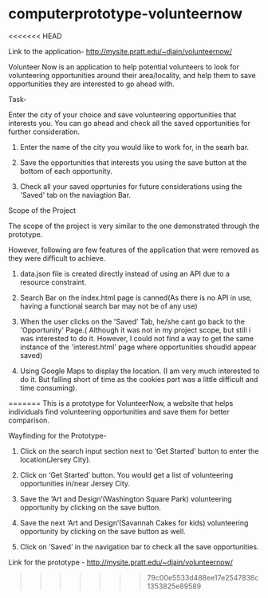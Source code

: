 # computerprototype-volunteernow
<<<<<<< HEAD



Link to the application- http://mysite.pratt.edu/~djain/volunteernow/



Volunteer Now is an application to help potential volunteers to look for volunteering opportunities around their area/locality, and help them to save opportunities they are interested to go ahead with.



Task-

Enter the city of your choice and save volunteering opportunities that interests you. You can go ahead and check all the saved opportunities for further consideration.

1. Enter the name of the city you would like to work for, in the searh bar.

2. Save the opportunities that interests you using the save button at the bottom of each opportunity.

3. Check all your saved opprtunies for future considerations using the 'Saved' tab on the naviagtion Bar.




Scope of the Project

The scope of the project is very similar to the one demonstrated through the prototype.

However, following are few features of the application that were removed as they were difficult to achieve.

1. data.json file is created directly instead of using an API due to a resource constraint.

2. Search Bar on the index.html page is canned(As there is no API in use, having a functional search bar may not be of any use)

3. When the user clicks on the 'Saved' Tab, he/she cant go back to the 'Opportunity' Page.( Although it was not in my project scope, but still i was interested to do it. However, I could not find a way to get the same instance of the 'interest.html' page where opportunities shoudld appear saved)

4. Using Google Maps to display the location. (I am very much interested to do it. But falling short of time as the cookies part was a little difficult and time consuming).






=======
This is a prototype for VolunteerNow, a website that helps individuals find volunteering opportunities and save them for better comparison.

Wayfinding for the Prototype-

1. Click on the search input section next to ‘Get Started’ button to enter the location(Jersey City).

2. Click on ‘Get Started’ button. You would get a list of volunteering opportunities in/near Jersey City.

3. Save the ‘Art and Design’(Washington Square Park) volunteering opportunity by clicking on the save button.

4. Save the next ‘Art and Design’(Savannah Cakes for kids) volunteering opportunity by clicking on the save button as well.

5. Click on ‘Saved’ in the navigation bar to check all the save opportunities.


Link for the prototype - http://mysite.pratt.edu/~djain/volunteernow/
>>>>>>> 79c00e5533d488ee17e2547836c1353825e89589
